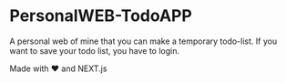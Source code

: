 # PersonalWEB-TodoAPP

A personal web of mine that you can make a temporary todo-list. If you want to save your todo list, you have to login.

Made with ❤️ and NEXT.js
